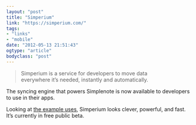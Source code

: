 ```yaml
---
layout: "post"
title: "Simperium"
link: "https://simperium.com/"
tags: 
- "links"
- "mobile"
date: "2012-05-13 21:51:43"
ogtype: "article"
bodyclass: "post"
---
```


> Simperium is a service for developers to move data  
>  everywhere it’s needed, instantly and automatically.

The syncing engine that powers Simplenote is now available to developers to use in their apps.

Looking at [the example uses](https://simperium.com/samples/), Simperium looks clever, powerful, and fast. It’s currently in free public beta.